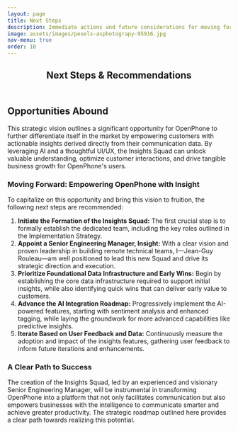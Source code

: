 ```yaml
---
layout: page
title: Next Steps
description: Immediate actions and future considerations for moving forward.
image: assets/images/pexels-asphotograpy-95916.jpg
nav-menu: true
order: 10
---
```


<!-- Main -->
<div id="main" class="alt">

<!-- One -->
<section id="one">
	<div class="inner">
		<header class="major">
			<h1>Next Steps & Recommendations</h1>
		</header>

<!-- Content -->
<h2>Opportunities Abound</h2>
<p>
  This strategic vision outlines a significant opportunity for OpenPhone to further differentiate itself in the market by empowering customers with actionable insights derived directly from their communication data. By leveraging AI and a thoughtful UI/UX, the Insights Squad can unlock valuable understanding, optimize customer interactions, and drive tangible business growth for OpenPhone's users.
</p>

<h3>Moving Forward: Empowering OpenPhone with Insight</h3>
<p>
  To capitalize on this opportunity and bring this vision to fruition, the following next steps are recommended:
</p>
<ol>
  <li><strong>Initiate the Formation of the Insights Squad:</strong> The first crucial step is to formally establish the dedicated team, including the key roles outlined in the Implementation Strategy.</li>
  <li><strong>Appoint a Senior Engineering Manager, Insight:</strong> With a clear vision and proven leadership in building remote technical teams, I—Jean-Guy Rouleau—am well positioned to lead this new Squad and drive its strategic direction and execution.</li>
  <li><strong>Prioritize Foundational Data Infrastructure and Early Wins:</strong> Begin by establishing the core data infrastructure required to support initial insights, while also identifying quick wins that can deliver early value to customers.</li>
  <li><strong>Advance the AI Integration Roadmap:</strong> Progressively implement the AI-powered features, starting with sentiment analysis and enhanced tagging, while laying the groundwork for more advanced capabilities like predictive insights.</li>
  <li><strong>Iterate Based on User Feedback and Data:</strong> Continuously measure the adoption and impact of the insights features, gathering user feedback to inform future iterations and enhancements.</li>
</ol>

<h3>A Clear Path to Success</h3>
<p>
  The creation of the Insights Squad, led by an experienced and visionary Senior Engineering Manager, will be instrumental in transforming OpenPhone into a platform that not only facilitates communication but also empowers businesses with the intelligence to communicate smarter and achieve greater productivity. The strategic roadmap outlined here provides a clear path towards realizing this potential.
</p>